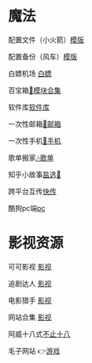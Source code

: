 # 魔法
   []()

  配置文件（小火箭）[模版](https://raw.githubusercontent.com/ydyadxsg/xchzzi/main/Quantumultx/shadowrocket.conf)
  
  配置备份（风车）[模版](https://raw.githubusercontent.com/ydyadxsg/xchzzi/main/Quantumultx/quantumultx.conf)

  白嫖机场 [白嫖](https://t.me/jc_stores)

  百宝箱[🗿模块合集](https://whatshub.top)

  软件库[软件库](https://doc.qianqian.club)
  
  一次性邮箱[📮邮箱](https://tempmailpro.org/zh)
 
  一次性手机[📱手机](https://receive-smss.com/)

  歌单搬家[🎶歌单](https://playlist.victor42.work/)

  知乎小故事[盐选📖](https://onehu.xyz/categories/)

  跨平台互传[快传](https://folderport.com/zh)

  酷狗pc端[pc](https://folderport.com/zh)

# 影视资源
  可可影视 [影视](https://kekys.com)

  追剧达人 [影视](https://zjos.cc)

  电影猎手 [影视](https://dmfilm.site/)
  
  网站合集 [影视](https://github.com/ddgksf2013/WebSite)

  阿威十八式[不止十八](https://sex-positions.online/zh-cn/)

  毛子网站 👉[游戏](https://thebyrut.org/)

